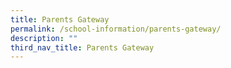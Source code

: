 ```yaml
---
title: Parents Gateway
permalink: /school-information/parents-gateway/
description: ""
third_nav_title: Parents Gateway
---
```

